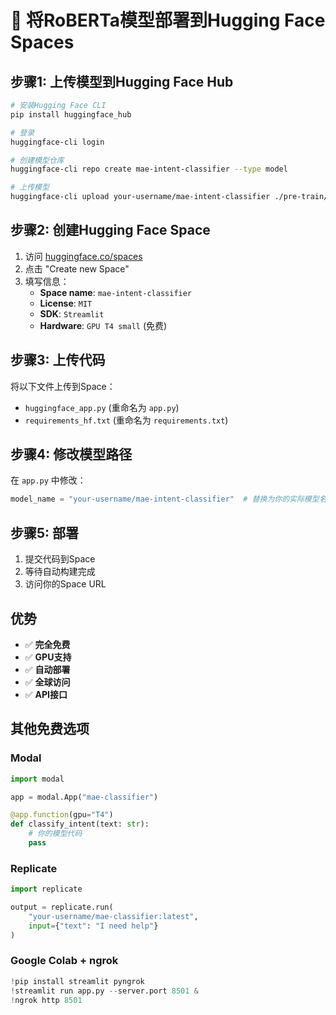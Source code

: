 # 🚀 将RoBERTa模型部署到Hugging Face Spaces

## 步骤1: 上传模型到Hugging Face Hub

```bash
# 安装Hugging Face CLI
pip install huggingface_hub

# 登录
huggingface-cli login

# 创建模型仓库
huggingface-cli repo create mae-intent-classifier --type model

# 上传模型
huggingface-cli upload your-username/mae-intent-classifier ./pre-train/balanced_finetuned_model
```

## 步骤2: 创建Hugging Face Space

1. 访问 [huggingface.co/spaces](https://huggingface.co/spaces)
2. 点击 "Create new Space"
3. 填写信息：
   - **Space name**: `mae-intent-classifier`
   - **License**: `MIT`
   - **SDK**: `Streamlit`
   - **Hardware**: `GPU T4 small` (免费)

## 步骤3: 上传代码

将以下文件上传到Space：
- `huggingface_app.py` (重命名为 `app.py`)
- `requirements_hf.txt` (重命名为 `requirements.txt`)

## 步骤4: 修改模型路径

在 `app.py` 中修改：
```python
model_name = "your-username/mae-intent-classifier"  # 替换为你的实际模型名
```

## 步骤5: 部署

1. 提交代码到Space
2. 等待自动构建完成
3. 访问你的Space URL

## 优势

- ✅ **完全免费**
- ✅ **GPU支持**
- ✅ **自动部署**
- ✅ **全球访问**
- ✅ **API接口**

## 其他免费选项

### Modal
```python
import modal

app = modal.App("mae-classifier")

@app.function(gpu="T4")
def classify_intent(text: str):
    # 你的模型代码
    pass
```

### Replicate
```python
import replicate

output = replicate.run(
    "your-username/mae-classifier:latest",
    input={"text": "I need help"}
)
```

### Google Colab + ngrok
```python
!pip install streamlit pyngrok
!streamlit run app.py --server.port 8501 &
!ngrok http 8501
```
